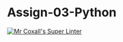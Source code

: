 # Assign-03-Python

[![Mr Coxall's Super Linter](https://github.com/ICS3U-Programming-ChristopherD/Assign-03-Python/workflows/Mr%20Coxall's%20Super%20Linter/badge.svg)](https://github.com/ICS3U-Programming-ChristopherD/Assign-03-Python/actions/)
